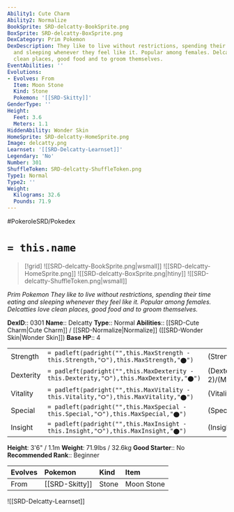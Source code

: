 ```yaml
---
Ability1: Cute Charm
Ability2: Normalize
BookSprite: SRD-delcatty-BookSprite.png
BoxSprite: SRD-delcatty-BoxSprite.png
DexCategory: Prim Pokemon
DexDescription: They like to live without restrictions, spending their time eating
  and sleeping whenever they feel like it. Popular among females. Delcatties love
  clean places, good food and to groom themselves.
EventAbilities: ''
Evolutions:
- Evolves: From
  Item: Moon Stone
  Kind: Stone
  Pokemon: '[[SRD-Skitty]]'
GenderType: ''
Height:
  Feet: 3.6
  Meters: 1.1
HiddenAbility: Wonder Skin
HomeSprite: SRD-delcatty-HomeSprite.png
Image: delcatty.png
Learnset: '[[SRD-Delcatty-Learnset]]'
Legendary: 'No'
Number: 301
ShuffleToken: SRD-delcatty-ShuffleToken.png
Type1: Normal
Type2: ''
Weight:
  Kilograms: 32.6
  Pounds: 71.9
---
```


#PokeroleSRD/Pokedex

# `= this.name`

> [!grid]
> ![[SRD-delcatty-BookSprite.png|wsmall]]
> ![[SRD-delcatty-HomeSprite.png]]
> ![[SRD-delcatty-BoxSprite.png|htiny]]
> ![[SRD-delcatty-ShuffleToken.png|wsmall]]


*Prim Pokemon*
*They like to live without restrictions, spending their time eating and sleeping whenever they feel like it. Popular among females. Delcatties love clean places, good food and to groom themselves.*

**DexID**:: 0301
**Name**:: Delcatty
**Type**:: Normal
**Abilities**:: [[SRD-Cute Charm|Cute Charm]] / [[SRD-Normalize|Normalize]] ([[SRD-Wonder Skin|Wonder Skin]])
**Base HP**:: 4

|           |                                                                                        |                                          |
| --------- | -------------------------------------------------------------------------------------- | ---------------------------------------- |
| Strength  | `= padleft(padright("",this.MaxStrength - this.Strength,"⭘"),this.MaxStrength,"⬤")`    | (Strength::2)/(MaxStrength::4)   |
| Dexterity | `= padleft(padright("",this.MaxDexterity - this.Dexterity,"⭘"),this.MaxDexterity,"⬤")` | (Dexterity:: 2)/(MaxDexterity::5) |
| Vitality  | `= padleft(padright("",this.MaxVitality - this.Vitality,"⭘"),this.MaxVitality,"⬤")`    | (Vitality::2)/(MaxVitality::4)   |
| Special   | `= padleft(padright("",this.MaxSpecial - this.Special,"⭘"),this.MaxSpecial,"⬤")`       | (Special::2)/(MaxSpecial::4)     |
| Insight   | `= padleft(padright("",this.MaxInsight - this.Insight,"⭘"),this.MaxInsight,"⬤")`       | (Insight::2)/(MaxInsight::4)     |

**Height**: 3'6" / 1.1m
**Weight**: 71.9lbs / 32.6kg
**Good Starter**:: No
**Recommended Rank**:: Beginner

| Evolves   | Pokemon        | Kind   | Item       |
|:----------|:---------------|:-------|:-----------|
| From      | [[SRD-Skitty]] | Stone  | Moon Stone |

![[SRD-Delcatty-Learnset]]